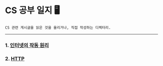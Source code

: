 # CS 공부 일지 🖥️
    CS 관련 게시글을 읽은 것을 올리거나, 직접 작성하는 디렉터리.
___

### 1. <a href="https://github.com/DevJaepaL/TIL/tree/main/Computer%20Science/%EC%9D%B8%ED%84%B0%EB%84%B7%EC%9D%98%20%EC%9E%91%EB%8F%99%20%EC%9B%90%EB%A6%AC">인터넷의 작동 원리</a>

### 2. <a href="">HTTP</a>